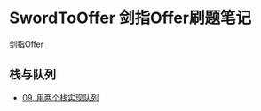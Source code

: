 # SwordToOffer 剑指Offer刷题笔记

[剑指Offer](https://leetcode-cn.com/problem-list/xb9nqhhg/)

## 栈与队列

- [09. 用两个栈实现队列](./Offer09.用两个栈实现队列/README.md)
